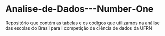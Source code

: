 # Analise-de-Dados---Number-One

Repositório que contém as tabelas e os códigos que utilizamos na análise das escolas do Brasil 
para I competição de ciência de dados da UFRN
